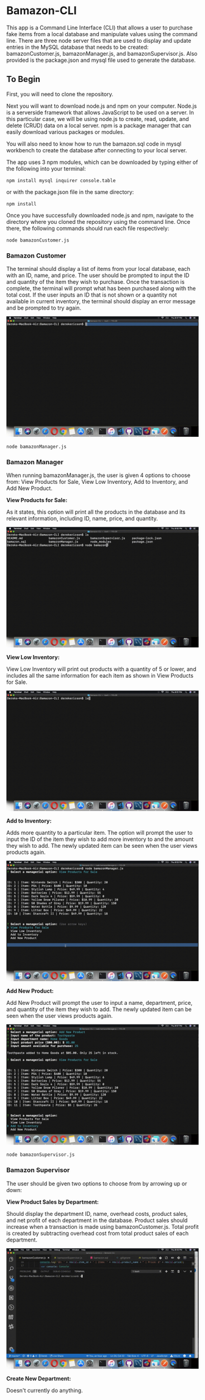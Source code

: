 # Bamazon-CLI
This app is a Command Line Interface (CLI) that allows a user to purchase fake items from a local database and manipulate values using the command line. There are three node server files that are used to display and update entries in the MySQL database that needs to be created: bamazonCustomer.js, bamazonManager.js, and bamazonSupervisor.js. Also provided is the package.json and mysql file used to generate the database.  

## To Begin
First, you will need to clone the repository. 

Next you will want to download node.js and npm on your computer.  Node.js is a serverside framework that allows JavaScript to be used on a server.  In this particular case, we will be using node.js to create, read, update, and delete (CRUD) data on a local server.  npm is a package manager that can easily download various packages or modules.  

You will also need to know how to run the bamazon.sql code in mysql workbench to create the database after connecting to your local server.

The app uses 3 npm modules, which can be downloaded by typing either of the following into your terminal:
```
npm install mysql inquirer console.table
```
or with the package.json file in the same directory:
```
npm install
```
Once you have successfully downloaded node.js and npm, navigate to the directory where you cloned the repository using the command line.  Once there, the following commands should run each file respectively:
```
node bamazonCustomer.js
```
### Bamazon Customer
The terminal should display a list of items from your local database, each with an ID, name, and price. The user should be prompted to input the ID and quantity of the item they wish to purchase. Once the transaction is complete, the terminal will prompt what has been purchased along with the total cost. If the user inputs an ID that is not shown or a quantity not available in current inventory, the terminal should display an error message and be prompted to try again.

![BamazonCustomer](/bamznCust.gif)
```
node bamazonManager.js
```
### Bamazon Manager
When running bamazonManager.js, the user is given 4 options to choose from: View Products for Sale, View Low Inventory, Add to Inventory, and Add New Product.

**View Products for Sale:**

As it states, this option will print all the products in the database and its relevant information, including ID, name, price, and quantity.

![BamazonManager View](/bamznManVProd.gif)


**View Low Inventory:**

View Low Inventory will print out products with a quantity of 5 or lower, and includes all the same information for each item as shown in View Products for Sale.

![Bamazon Manager Low](/bamznManVLow.gif)


**Add to Inventory:**

Adds more quantity to a particular item. The option will prompt the user to input the ID of the item they wish to add more inventory to and the amount they wish to add. The newly updated item can be seen when the user views products again.

![BamazonManager - Add Inventory](/bamznManAdd.gif)


**Add New Product:**

Add New Product will prompt the user to input a name, department, price, and quantity of the item they wish to add. The newly updated item can be seen when the user views products again.

![BamazonManager - Add Product](/bamznManAddProd.gif)

```
node bamazonSupervisor.js
```
### Bamazon Supervisor
The user should be given two options to choose from by arrowing up or down: 

**View Product Sales by Department:**

Should display the department ID, name, overhead costs, product sales, and net profit of each department in the database.   Product sales should increase when a transaction is made using bamazonCustomer.js.  Total profit is created by subtracting overhead cost from total product sales of each department.

![Bamazon Supervisor View](/bamznSuper.gif)

**Create New Department:**

Doesn't currently do anything.
